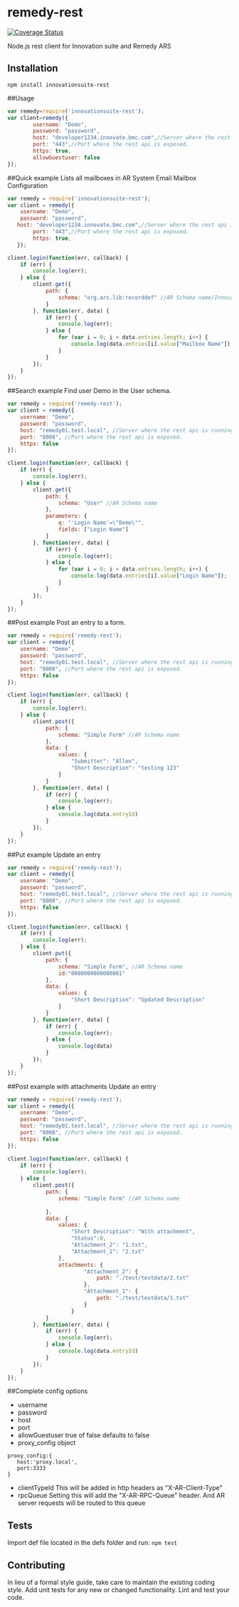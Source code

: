 remedy-rest
==============
[![Coverage Status](https://coveralls.io/repos/github/mvollset/remedy-rest/badge.svg?branch=master)](https://coveralls.io/github/mvollset/remedy-rest?branch=master)

Node.js rest client for Innovation suite and Remedy ARS

## Installation
 `npm install innovationsuite-rest`

##Usage

```js
var remedy=require('innovationsuite-rest');
var client=remedy({
        username: "Demo",
        password: "password",
        host: "developer1234.innovate.bmc.com",//Server where the rest api is running usually the AR server
        port: "443",//Port where the rest api is exposed.
        https: true,
        allowGuestuser: false
});

```

##Quick example
Lists all mailboxes in AR System Email Mailbox Configuration
```js
var remedy = require('innovationsuite-rest');
var client = remedy({
    username: "Demo",
    password: "password",
   host: "developer1234.innovate.bmc.com",//Server where the rest api is running usually the AR server
        port: "443",//Port where the rest api is exposed.
        https: true,
   });

client.login(function(err, callback) {
    if (err) {
        console.log(err);
    } else {
        client.get({
            path: {
                schema: "org.ars.lib:recorddef" //AR Schema name/Innovation suite record definition
            }
        }, function(err, data) {
            if (err) {
                console.log(err);
            } else {
                for (var i = 0; i < data.entries.length; i++) {
                    console.log(data.entries[i].value["Mailbox Name"]);
                }
            }
        });
    }
});
```

##Search example
Find user Demo in the User schema.
```js
var remedy = require('remedy-rest');
var client = remedy({
    username: "Demo",
    password: "password",
    host: "remedy01.test.local", //Server where the rest api is running, usually the AR server
    port: "8008", //Port where the rest api is exposed.
    https: false
});

client.login(function(err, callback) {
    if (err) {
        console.log(err);
    } else {
        client.get({
            path: {
                schema: "User" //AR Schema name
            },
            parameters: {
                q: "'Login Name'=\"Demo\"",
                fields: ["Login Name"]
            }
        }, function(err, data) {
            if (err) {
                console.log(err);
            } else {
                for (var i = 0; i < data.entries.length; i++) {
                    console.log(data.entries[i].value["Login Name"]);
                }
            }
        });
    }
});
```

##Post example
Post an entry to a form.
```js
var remedy = require('remedy-rest');
var client = remedy({
    username: "Demo",
    password: "password",
    host: "remedy01.test.local", //Server where the rest api is running, usually the AR server
    port: "8008", //Port where the rest api is exposed.
    https: false
});

client.login(function(err, callback) {
    if (err) {
        console.log(err);
    } else {
        client.post({
            path: {
                schema: "Simple Form" //AR Schema name
            },
            data: {
                values: {
                    "Submitter": "Allen",
                    "Short Description": "testing 123"
                }
            }
        }, function(err, data) {
            if (err) {
                console.log(err);
            } else {
                console.log(data.entryId)
            }
        });
    }
});
```

##Put example
Update an entry
```js
var remedy = require('remedy-rest');
var client = remedy({
    username: "Demo",
    password: "password",
    host: "remedy01.test.local", //Server where the rest api is running, usually the AR server
    port: "8008", //Port where the rest api is exposed.
    https: false
});

client.login(function(err, callback) {
    if (err) {
        console.log(err);
    } else {
        client.put({
            path: {
                schema: "Simple Form", //AR Schema name
                id:"0000000000000001"
            },
            data: {
                values: {
                    "Short Description": "Updated Description"
                }
            }
        }, function(err, data) {
            if (err) {
                console.log(err);
            } else {
                console.log(data)
            }
        });
    }
});
```

##Post example with attachments
Update an entry
```js
var remedy = require('remedy-rest');
var client = remedy({
    username: "Demo",
    password: "password",
    host: "remedy01.test.local", //Server where the rest api is running, usually the AR server
    port: "8008", //Port where the rest api is exposed.
    https: false
});

client.login(function(err, callback) {
    if (err) {
        console.log(err);
    } else {
        client.post({
            path: {
                schema: "Simple Form" //AR Schema name
               
            },
            data: {
                values: {
                    "Short Description": "With attachment",
                    "Status":0,
                    "Attachment_2": "1.txt",
                    "Attachment_1": "2.txt"
                },
                attachments: {
                        "Attachment_2": {
                            path: "./test/testdata/2.txt"
                        },
                        "Attachment_1": {
                            path: "./test/testdata/1.txt"
                        }
                    }
            }
        }, function(err, data) {
            if (err) {
                console.log(err);
            } else {
                console.log(data.entryId)
            }
        });
    }
});
```

##Complete config options

 - username 
 - password
 - host
 - port
 - allowGuestuser true of false defaults to false
 - proxy_config object
 
 ```
 proxy_config:{
    host:'proxy.local',
    port:3333
 }
 ```
 
 - clientTypeId This will be added in http headers as "X-AR-Client-Type"
 - rpcQueue Setting this will add the "X-AR-RPC-Queue" header. And AR server requests will be routed to this queue



## Tests
Import def file located in the defs folder and run:
 `npm test`


## Contributing

In lieu of a formal style guide, take care to maintain the existing coding style. Add unit tests for any new or changed functionality. Lint and test your code.


